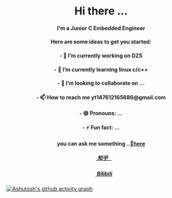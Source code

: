 
<h1 align="center">Hi there ...</h1> 

<h4 align="center">
  I'm a Junior C Embedded Engineer
</h4>

<h4 align="center">
Here are some ideas to get you started:
</h4>

<h4 align="center">
- 🔭 I’m currently working on DZS
</h4>

<h4 align="center">
- 🌱 I’m currently learning linux c/c++
</h4>

<h4 align="center">
- 💞️ I’m looking to collaborate on ...
</h4>

<h4 align="center">
- 📫 How to reach me yt147612165686@gmail.com
</h4>

<h4 align="center">
- 😄 Pronouns: ...
</h4>

<h4 align="center">
- ⚡ Fun fact: ...
</h4>


<h4 align="center">
  you can ask me something ..💬<a href="https://github.com/Vollereito/Vollereito/issues/new" target="_blank" title="issue">here</a>
</h4>

<h5 align="center">
  <img src="https://i.postimg.cc/1tf08KD5/zhihu.png" height="12" width="12" />
   <a href="https://www.zhihu.com/people/volleritoo" target="_blank" title="zhihu">&nbsp;知乎&nbsp;&nbsp;&nbsp;</a>
</h5>

<h5 align="center">
 <img src="https://i.postimg.cc/QMNJ3Dt7/bilibili.png" height="12" width="12"/>
 <a href="https://space.bilibili.com/306494243" target="_blank" title="bilibili">&nbsp;Bilibili</a>
</h5>

[![Ashutosh's github activity graph](https://github-readme-activity-graph.vercel.app/graph?username=Vollereito)](https://github.com/ashutosh00710/github-readme-activity-graph)


